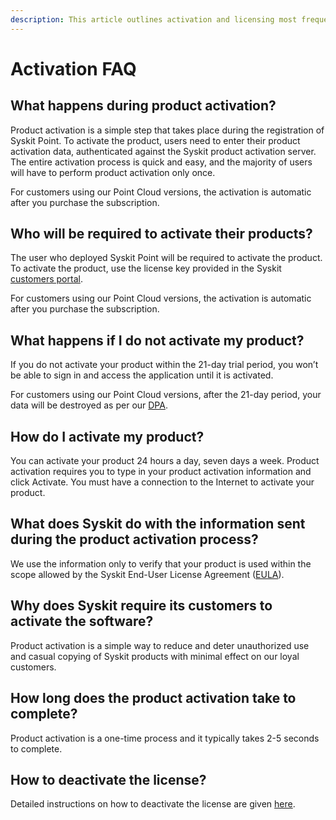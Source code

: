 ```yaml
---
description: This article outlines activation and licensing most frequently asked questions.
---
```


# Activation FAQ

## What happens during product activation?

Product activation is a simple step that takes place during the registration of Syskit Point. To activate the product, users need to enter their product activation data, authenticated against the Syskit product activation server. The entire activation process is quick and easy, and the majority of users will have to perform product activation only once. 

For customers using our Point Cloud versions, the activation is automatic after you purchase the subscription.

## Who will be required to activate their products?

The user who deployed Syskit Point will be required to activate the product. To activate the product, use the license key provided in the Syskit [customers portal](https://my.syskit.com/). 

For customers using our Point Cloud versions, the activation is automatic after you purchase the subscription. 

## What happens if I do not activate my product?

If you do not activate your product within the 21-day trial period, you won’t be able to sign in and access the application until it is activated. 

For customers using our Point Cloud versions, after the 21-day period, your data  will be destroyed as per our [DPA](https://www.syskit.com/data-processing-addendum/).

## How do I activate my product?

You can activate your product 24 hours a day, seven days a week. Product activation requires you to type in your product activation information and click Activate. You must have a connection to the Internet to activate your product.

## What does Syskit do with the information sent during the product activation process?

We use the information only to verify that your product is used within the scope allowed by the Syskit End-User License Agreement \([EULA](https://www.syskit.com/eula/)\).

## Why does Syskit require its customers to activate the software?

Product activation is a simple way to reduce and deter unauthorized use and casual copying of Syskit products with minimal effect on our loyal customers. 

## How long does the product activation take to complete?

Product activation is a one-time process and it typically takes 2-5 seconds to complete.

## How to deactivate the license?

Detailed instructions on how to deactivate the license are given [here](../set-up-point-enterprise/activation/activate-syskit-point.md#deactivate-license).
